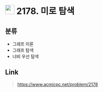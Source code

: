 # <img src="https://d2gd6pc034wcta.cloudfront.net/tier/10.svg" width="30"> 2178. 미로 탐색

## 분류
* 그래프 이론
* 그래프 탐색
* 너비 우선 탐색

## Link
> https://www.acmicpc.net/problem/2178